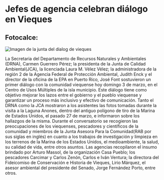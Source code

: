 #  Jefes de agencia celebran diálogo en Vieques #

## Fotocalce: ##

![Imagen de la junta del dialog de vieques](/press/img/DIALOGOVIEQUES3.jpg "Dialogo")

La Secretaria del Departamento de Recursos Naturales y Ambientales (DRNA), Carmen Guerrero Pérez;  la presidenta de la Junta de Calidad Ambiental(JCA), la licenciada Laura M. Vélez Vélez; la administradora de la región 2 de la Agencia Federal de Protección Ambiental, Judith Enck y el director de la oficina de la EPA en Puerto Rico, José Font sostuvieron un primer diálogo con la comunidad viequense hoy domingo 3 de marzo, en el Centro de Usos Múltiples de la isla municipio. Este diálogo tiene como objetivo mejorar los lazos entre el gobierno y el pueblo viequense y garantizar un proceso más inclusivo y efectivo de comunicación.   Tanto el DRNA como la JCA mostraron a los asistentes las fotos tomadas durante la visita a la Laguna Anones, dentro del antiguo polígono de tiro de la Marina de Estados Unidos, el pasado 27 de marzo, e informaron sobre los hallazgos de la misma. Durante el conversatorio se recogieron las preocupaciones de los viequenses, pescadores y científicos de la comunidad y miembros de la Junta Asesora Para la Comunidad(RAB por sus siglas en inglés) en cuanto a los trabajos de investigación y limpieza en los terrenos de la Marina de los Estados Unidos, el medioambiente, la salud, su calidad de vida, entre otros asuntos. Las agencias recopilaron el insumo brindado por Arturo Massol, de la organización Casa Pueblo; los pescadores Carcimar y Carlos Zenón, Carlos e Iván Ventura; la directora del Fideicomiso de Conservación e Historia de Vieques, Lirio Márquez, el asesor ambiental del presidente del Senado, Jorge Fernández Porto, entre otros. 
